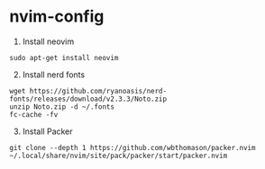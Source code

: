 # nvim-config

1. Install neovim

```
sudo apt-get install neovim
```

2. Install nerd fonts
```
wget https://github.com/ryanoasis/nerd-fonts/releases/download/v2.3.3/Noto.zip
unzip Noto.zip -d ~/.fonts
fc-cache -fv
```

3. Install Packer
```
git clone --depth 1 https://github.com/wbthomason/packer.nvim ~/.local/share/nvim/site/pack/packer/start/packer.nvim
```

